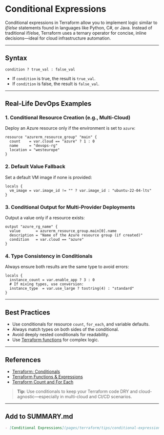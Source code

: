 # Conditional Expressions

Conditional expressions in Terraform allow you to implement logic similar to _if/else_ statements found in languages like Python, C#, or Java. Instead of traditional if/else, Terraform uses a ternary operator for concise, inline decisions—ideal for cloud infrastructure automation.

---

## Syntax

```hcl
condition ? true_val : false_val
```

- If `condition` is true, the result is `true_val`.
- If `condition` is false, the result is `false_val`.

---

## Real-Life DevOps Examples

### 1. Conditional Resource Creation (e.g., Multi-Cloud)

Deploy an Azure resource only if the environment is set to `azure`:

```hcl
resource "azurerm_resource_group" "main" {
  count    = var.cloud == "azure" ? 1 : 0
  name     = "devops-rg"
  location = "westeurope"
}
```

### 2. Default Value Fallback

Set a default VM image if none is provided:

```hcl
locals {
  vm_image = var.image_id != "" ? var.image_id : "ubuntu-22-04-lts"
}
```

### 3. Conditional Output for Multi-Provider Deployments

Output a value only if a resource exists:

```hcl
output "azure_rg_name" {
  value       = azurerm_resource_group.main[0].name
  description = "Name of the Azure resource group (if created)"
  condition   = var.cloud == "azure"
}
```

### 4. Type Consistency in Conditionals

Always ensure both results are the same type to avoid errors:

```hcl
locals {
  instance_count = var.enable_app ? 3 : 0
  # If mixing types, use conversion:
  instance_type  = var.use_large ? tostring(4) : "standard"
}
```

---

## Best Practices

- Use conditionals for resource `count`, `for_each`, and variable defaults.
- Always match types on both sides of the conditional.
- Avoid deeply nested conditionals for readability.
- Use [Terraform functions](https://developer.hashicorp.com/terraform/language/functions) for complex logic.

---

## References

- [Terraform: Conditionals](https://developer.hashicorp.com/terraform/language/expressions/conditionals)
- [Terraform Functions & Expressions](https://spacelift.io/blog/terraform-functions-expressions-loops)
- [Terraform Count and For Each](https://spacelift.io/blog/terraform-count-for-each)

> **Tip:** Use conditionals to keep your Terraform code DRY and cloud-agnostic—especially in multi-cloud and CI/CD scenarios.

---

## Add to SUMMARY.md

```markdown
- [Conditional Expressions](pages/terraform/tips/conditional-expressions.md)
```
